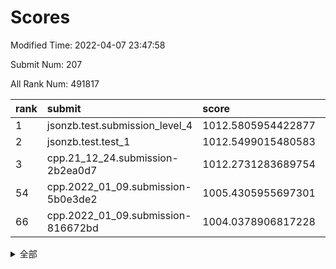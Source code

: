 # Scores

Modified Time: 2022-04-07 23:47:58

Submit Num: 207

All Rank Num: 491817

| rank |               submit               |       score        |       sigma        | pk_num |
| :--- | :--------------------------------- | :----------------- | :----------------- | :----- |
| 1    | jsonzb.test.submission_level_4     | 1012.5805954422877 | 0.8173649918938257 | 9507   |
| 2    | jsonzb.test.test_1                 | 1012.5499015480583 | 0.7957728865256194 | 9502   |
| 3    | cpp.21_12_24.submission-2b2ea0d7   | 1012.2731283689754 | 0.7821396952959886 | 9502   |
| 54   | cpp.2022_01_09.submission-5b0e3de2 | 1005.4305955697301 | 0.7290760783297648 | 9502   |
| 66   | cpp.2022_01_09.submission-816672bd | 1004.0378906817228 | 0.7123510515893028 | 9507   |


<details>
<summary>全部</summary>

| rank |                 submit                 |       score        |       sigma        | pk_num |
| :--- | :------------------------------------- | :----------------- | :----------------- | :----- |
| 1    | jsonzb.test.submission_level_4         | 1012.5805954422877 | 0.8173649918938257 | 9507   |
| 2    | jsonzb.test.test_1                     | 1012.5499015480583 | 0.7957728865256194 | 9502   |
| 3    | cpp.21_12_24.submission-2b2ea0d7       | 1012.2731283689754 | 0.7821396952959886 | 9502   |
| 4    | gobigger.level_3.submission_level_3_30 | 1011.6229456444934 | 0.7547112991002789 | 9502   |
| 5    | gobigger.level_3.submission_level_3_41 | 1011.4940226006373 | 0.7796836350656028 | 9502   |
| 6    | gobigger.level_3.submission_level_3_32 | 1011.035367148763  | 0.7975094065389333 | 9501   |
| 7    | gobigger.level_3.submission_level_3_16 | 1010.8298100988069 | 0.7634201681138262 | 9502   |
| 8    | gobigger.level_3.submission_level_3_35 | 1010.7737563755735 | 0.7804408699757327 | 9503   |
| 9    | gobigger.level_3.submission_level_3_23 | 1010.7538189767959 | 0.759854956524791  | 9504   |
| 10   | gobigger.level_3.submission_level_3_21 | 1010.6849672780527 | 0.7762615677951613 | 9504   |
| 11   | gobigger.level_3.submission_level_3_36 | 1010.6407978894277 | 0.780451970332811  | 9505   |
| 12   | gobigger.level_3.submission_level_3_46 | 1010.6343843720011 | 0.7581980692462348 | 9507   |
| 13   | gobigger.level_3.submission_level_3_17 | 1010.5861695219751 | 0.7766227696301676 | 9502   |
| 14   | gobigger.level_3.submission_level_3_48 | 1010.5589233910832 | 0.7687862220178817 | 9506   |
| 15   | gobigger.level_3.submission_level_3_39 | 1010.5073706669608 | 0.7748306334775058 | 9503   |
| 16   | gobigger.level_3.submission_level_3_10 | 1010.4375924993462 | 0.7634133032869496 | 9505   |
| 17   | gobigger.level_3.submission_level_3_47 | 1010.4148608838242 | 0.7727781259172828 | 9502   |
| 18   | gobigger.level_3.submission_level_3_20 | 1010.4045916499737 | 0.7630341597704345 | 9510   |
| 19   | gobigger.level_3.submission_level_3_13 | 1010.3596616122045 | 0.7436903021118542 | 9501   |
| 20   | gobigger.level_3.submission_level_3_25 | 1010.3487853006806 | 0.7621347683997691 | 9506   |
| 21   | gobigger.level_3.submission_level_3_3  | 1010.3077710034241 | 0.7715649872855265 | 9500   |
| 22   | gobigger.level_3.submission_level_3_2  | 1010.208304589591  | 0.7716243341328314 | 9507   |
| 23   | gobigger.level_3.submission_level_3_29 | 1010.2022628555653 | 0.7500188869550338 | 9498   |
| 24   | gobigger.level_3.submission_level_3_15 | 1010.2020602803154 | 0.7550853505644509 | 9500   |
| 25   | gobigger.level_3.submission_level_3_11 | 1010.1668330166362 | 0.7416222954824809 | 9502   |
| 26   | gobigger.level_3.submission_level_3_28 | 1010.1084267671694 | 0.7631384339764232 | 9507   |
| 27   | gobigger.level_3.submission_level_3_40 | 1010.0658652105787 | 0.7476183039530683 | 9505   |
| 28   | gobigger.level_3.submission_level_3_38 | 1009.9835461666574 | 0.756024901957162  | 9505   |
| 29   | gobigger.level_3.submission_level_3_43 | 1009.9441784092944 | 0.7566771985852044 | 9500   |
| 30   | gobigger.level_3.submission_level_3_24 | 1009.8881433080483 | 0.7518305269506249 | 9503   |
| 31   | gobigger.level_3.submission_level_3_45 | 1009.8683628107785 | 0.799248201324464  | 9501   |
| 32   | gobigger.level_3.submission_level_3_8  | 1009.8561868362167 | 0.7611688398039039 | 9504   |
| 33   | gobigger.level_3.submission_level_3_44 | 1009.824221946585  | 0.743458182839281  | 9505   |
| 34   | gobigger.level_3.submission_level_3_14 | 1009.7497178662553 | 0.8018125122817449 | 9505   |
| 35   | gobigger.level_3.submission_level_3_26 | 1009.5778817100082 | 0.7546238463912774 | 9509   |
| 36   | gobigger.level_3.submission_level_3_18 | 1009.5153785529449 | 0.7542332801187983 | 9499   |
| 37   | gobigger.level_3.submission_level_3_49 | 1009.5118217388012 | 0.7582670213046886 | 9508   |
| 38   | gobigger.level_3.submission_level_3_19 | 1009.49679507582   | 0.7681684922277229 | 9505   |
| 39   | gobigger.level_3.submission_level_3_12 | 1009.4924024954099 | 0.7925712974005072 | 9504   |
| 40   | gobigger.level_3.submission_level_3_9  | 1009.370728508713  | 0.7763858396006661 | 9499   |
| 41   | gobigger.level_3.submission_level_3_5  | 1009.3421888897452 | 0.7624121645908989 | 9503   |
| 42   | gobigger.level_3.submission_level_3_7  | 1009.3353335017139 | 0.75420018863066   | 9503   |
| 43   | gobigger.level_3.submission_level_3_0  | 1009.3274977618818 | 0.761981572171487  | 9502   |
| 44   | gobigger.level_3.submission_level_3_37 | 1009.2986364145813 | 0.7507219442778604 | 9503   |
| 45   | gobigger.level_3.submission_level_3_4  | 1009.1222936798995 | 0.7426879248321965 | 9505   |
| 46   | gobigger.level_3.submission_level_3_42 | 1009.0398932018784 | 0.7487360844318246 | 9499   |
| 47   | gobigger.level_3.submission_level_3_6  | 1009.0189806400709 | 0.7420125355801372 | 9499   |
| 48   | gobigger.level_3.submission_level_3_1  | 1008.9263548297826 | 0.7404033221116427 | 9505   |
| 49   | gobigger.level_3.submission_level_3_22 | 1008.700793033045  | 0.7428198780902927 | 9504   |
| 50   | gobigger.level_3.submission_level_3_34 | 1008.5655131613049 | 0.7238676642940394 | 9503   |
| 51   | gobigger.level_3.submission_level_3_31 | 1008.5309782991046 | 0.72321554174016   | 9505   |
| 52   | gobigger.level_3.submission_level_3_33 | 1008.3645063526986 | 0.7375765788690093 | 9509   |
| 53   | gobigger.level_3.submission_level_3_27 | 1008.3289180182943 | 0.7368749879324623 | 9505   |
| 54   | cpp.2022_01_09.submission-5b0e3de2     | 1005.4305955697301 | 0.7290760783297648 | 9502   |
| 55   | gobigger.level_1.submission_level_1_43 | 1004.730118353117  | 0.7138794707311015 | 9502   |
| 56   | gobigger.level_1.submission_level_1_27 | 1004.6189994359582 | 0.7221515616198199 | 9503   |
| 57   | gobigger.level_1.submission_level_1_2  | 1004.603209080363  | 0.7023177521255987 | 9504   |
| 58   | gobigger.level_1.submission_level_1_48 | 1004.4292927964631 | 0.7097039309138503 | 9503   |
| 59   | gobigger.level_1.submission_level_1_10 | 1004.420009740844  | 0.7176221658371948 | 9504   |
| 60   | gobigger.level_1.submission_level_1_35 | 1004.3811478954838 | 0.7347702612192234 | 9510   |
| 61   | gobigger.level_1.submission_level_1_25 | 1004.2515834002563 | 0.7186873907270886 | 9504   |
| 62   | gobigger.level_1.submission_level_1_19 | 1004.135420563063  | 0.7096322415610985 | 9502   |
| 63   | gobigger.level_1.submission_level_1_3  | 1004.0987274477113 | 0.7079963485602859 | 9505   |
| 64   | gobigger.level_1.submission_level_1_38 | 1004.0985409479074 | 0.7186970071278018 | 9503   |
| 65   | gobigger.level_1.submission_level_1_8  | 1004.0673350857652 | 0.7191206907904983 | 9503   |
| 66   | cpp.2022_01_09.submission-816672bd     | 1004.0378906817228 | 0.7123510515893028 | 9507   |
| 67   | gobigger.level_1.submission_level_1_33 | 1003.9215873779817 | 0.729478176744999  | 9506   |
| 68   | gobigger.level_1.submission_level_1_40 | 1003.8591055531142 | 0.714970633624652  | 9509   |
| 69   | gobigger.level_1.submission_level_1_16 | 1003.8320002950519 | 0.7132798067822577 | 9508   |
| 70   | gobigger.level_1.submission_level_1_23 | 1003.4889051689041 | 0.7191841548448944 | 9501   |
| 71   | gobigger.level_1.submission_level_1_46 | 1003.4430529473372 | 0.7101710581460401 | 9502   |
| 72   | gobigger.level_1.submission_level_1_11 | 1003.3637562410041 | 0.7092201849164464 | 9504   |
| 73   | gobigger.level_1.submission_level_1_4  | 1003.3618765218521 | 0.7159964687574856 | 9503   |
| 74   | gobigger.level_1.submission_level_1_45 | 1003.3148482523986 | 0.7167412685900798 | 9506   |
| 75   | gobigger.level_1.submission_level_1_28 | 1003.2993327780894 | 0.7120564374472753 | 9503   |
| 76   | gobigger.level_1.submission_level_1_31 | 1003.2667888423113 | 0.709261528654388  | 9504   |
| 77   | gobigger.level_1.submission_level_1_21 | 1003.2638763576934 | 0.7163579236455863 | 9498   |
| 78   | gobigger.level_1.submission_level_1_49 | 1003.2621373630296 | 0.7173759515124528 | 9507   |
| 79   | gobigger.level_1.submission_level_1_22 | 1003.2302710753705 | 0.7183873626813707 | 9505   |
| 80   | gobigger.level_1.submission_level_1_30 | 1003.2074417258601 | 0.7090467329006026 | 9501   |
| 81   | gobigger.level_1.submission_level_1_9  | 1003.1911772362297 | 0.7100491224517602 | 9507   |
| 82   | gobigger.level_1.submission_level_1_0  | 1003.1298200227094 | 0.7137750848759513 | 9499   |
| 83   | gobigger.level_1.submission_level_1_29 | 1003.0486823943061 | 0.7144754265607834 | 9510   |
| 84   | gobigger.level_1.submission_level_1_5  | 1003.0217640474336 | 0.7128396769993344 | 9507   |
| 85   | gobigger.level_1.submission_level_1_24 | 1003.0162357980166 | 0.7166430843313919 | 9505   |
| 86   | gobigger.level_1.submission_level_1_15 | 1002.9459259027793 | 0.7100800565324286 | 9501   |
| 87   | gobigger.level_1.submission_level_1_41 | 1002.9392485391771 | 0.7099081337691131 | 9506   |
| 88   | gobigger.level_1.submission_level_1_36 | 1002.8827322066566 | 0.7086775520637085 | 9503   |
| 89   | gobigger.level_1.submission_level_1_20 | 1002.8582868587573 | 0.7253114819966282 | 9504   |
| 90   | gobigger.level_1.submission_level_1_17 | 1002.8106583306384 | 0.7097232566222758 | 9506   |
| 91   | gobigger.level_1.submission_level_1_42 | 1002.7411470461952 | 0.723487059533937  | 9506   |
| 92   | gobigger.level_1.submission_level_1_37 | 1002.7346454320145 | 0.7142912705892226 | 9511   |
| 93   | gobigger.level_1.submission_level_1_34 | 1002.6893072545961 | 0.7044497043252687 | 9507   |
| 94   | gobigger.level_1.submission_level_1_44 | 1002.6090070055782 | 0.7034714441471122 | 9507   |
| 95   | gobigger.level_1.submission_level_1_1  | 1002.4979053876707 | 0.7062570485007972 | 9509   |
| 96   | gobigger.level_1.submission_level_1_12 | 1002.4374966955087 | 0.7161881261343324 | 9500   |
| 97   | gobigger.level_1.submission_level_1_39 | 1002.429851910184  | 0.7134382659876355 | 9506   |
| 98   | gobigger.level_1.submission_level_1_13 | 1002.418275006616  | 0.7128250376788928 | 9501   |
| 99   | gobigger.level_1.submission_level_1_7  | 1002.1720254323833 | 0.7133519289046435 | 9505   |
| 100  | gobigger.level_1.submission_level_1_18 | 1002.1549397824211 | 0.7116502664443424 | 9505   |
| 101  | gobigger.level_1.submission_level_1_14 | 1002.1352801748369 | 0.7179290432197736 | 9504   |
| 102  | gobigger.level_1.submission_level_1_26 | 1002.1061978912226 | 0.7107786413176337 | 9504   |
| 103  | gobigger.level_1.submission_level_1_6  | 1002.0990617301889 | 0.7174897180948735 | 9501   |
| 104  | gobigger.level_1.submission_level_1_32 | 1002.0172433531397 | 0.7116242298686409 | 9502   |
| 105  | gobigger.level_1.submission_level_1_47 | 1001.5085451778602 | 0.7075031610210645 | 9505   |
| 106  | gobigger.random.submission_random_27   | 997.3703076244028  | 0.7150737955363388 | 9501   |
| 107  | gobigger.random.submission_random_38   | 997.2880428817191  | 0.7071460736212555 | 9505   |
| 108  | gobigger.random.submission_random_42   | 997.1674562017615  | 0.7120631449418028 | 9504   |
| 109  | gobigger.random.submission_random_34   | 996.9103710260279  | 0.7168045346130876 | 9505   |
| 110  | gobigger.random.submission_random_12   | 996.7574224829431  | 0.7109867183796034 | 9501   |
| 111  | gobigger.random.submission_random_15   | 996.7308390891058  | 0.7041758785247783 | 9507   |
| 112  | gobigger.random.submission_random_20   | 996.7168455847547  | 0.7064158336626527 | 9509   |
| 113  | gobigger.random.submission_random_36   | 996.6580557276158  | 0.7155665603534819 | 9500   |
| 114  | gobigger.random.submission_random_16   | 996.6236041424075  | 0.7007071091761674 | 9501   |
| 115  | gobigger.random.submission_random_29   | 996.5987037672809  | 0.7015013545419253 | 9500   |
| 116  | gobigger.random.submission_random_39   | 996.5438327430084  | 0.6994736495748526 | 9505   |
| 117  | gobigger.random.submission_random_33   | 996.4934100525079  | 0.7041125923628196 | 9499   |
| 118  | gobigger.random.submission_random_26   | 996.4727330696626  | 0.7195947480207394 | 9503   |
| 119  | gobigger.random.submission_random_35   | 996.4718424713552  | 0.711841753926336  | 9503   |
| 120  | gobigger.random.submission_random_7    | 996.4423445329677  | 0.7161390987736338 | 9505   |
| 121  | gobigger.random.submission_random_17   | 996.3751849844342  | 0.704961380978777  | 9503   |
| 122  | gobigger.random.submission_random_4    | 996.3742934050057  | 0.7042801082000649 | 9507   |
| 123  | gobigger.random.submission_random_10   | 996.3497057159157  | 0.7127027761062864 | 9504   |
| 124  | gobigger.random.submission_random_37   | 996.3298013640431  | 0.7108214376241022 | 9504   |
| 125  | gobigger.random.submission_random_31   | 996.312281155394   | 0.7135402714099601 | 9503   |
| 126  | gobigger.random.submission_random_23   | 996.2297493363777  | 0.7145599083208443 | 9501   |
| 127  | gobigger.random.submission_random_25   | 996.1962142404632  | 0.7058758070820983 | 9505   |
| 128  | gobigger.random.submission_random_47   | 996.1541975268619  | 0.7169512335718771 | 9502   |
| 129  | gobigger.random.submission_random_18   | 996.1016242122951  | 0.7091091060737824 | 9502   |
| 130  | gobigger.random.submission_random_28   | 996.0722886221363  | 0.712945486750534  | 9504   |
| 131  | gobigger.random.submission_random_2    | 996.0270079853672  | 0.7187241022461439 | 9503   |
| 132  | gobigger.random.submission_random_8    | 995.9881931801356  | 0.7198753399912717 | 9502   |
| 133  | gobigger.random.submission_random_43   | 995.9707732682159  | 0.7033895789092692 | 9507   |
| 134  | gobigger.random.submission_random_48   | 995.8759960528739  | 0.7076502808480519 | 9505   |
| 135  | gobigger.random.submission_random_21   | 995.8211001970282  | 0.7096164918295889 | 9501   |
| 136  | gobigger.random.submission_random_11   | 995.8075786267317  | 0.7001746831380634 | 9506   |
| 137  | gobigger.random.submission_random_5    | 995.8065650338363  | 0.7001644501697426 | 9503   |
| 138  | gobigger.random.submission_random_49   | 995.7816689745373  | 0.7035516202166984 | 9507   |
| 139  | gobigger.random.submission_random_24   | 995.7414896515895  | 0.7270434217521679 | 9508   |
| 140  | gobigger.random.submission_random_22   | 995.7103597719254  | 0.716874974957212  | 9506   |
| 141  | gobigger.random.submission_random_44   | 995.7078373559457  | 0.7123519043383055 | 9503   |
| 142  | gobigger.random.submission_random_14   | 995.6690427623591  | 0.7030517865117772 | 9507   |
| 143  | gobigger.random.submission_random_1    | 995.6255760846507  | 0.712528301426672  | 9501   |
| 144  | gobigger.random.submission_random_0    | 995.5432388915932  | 0.7138628785625014 | 9502   |
| 145  | gobigger.random.submission_random_32   | 995.470052733253   | 0.7153532374110785 | 9503   |
| 146  | gobigger.level_2.submission_level_2_25 | 995.421556215602   | 0.7214973134424204 | 9504   |
| 147  | gobigger.random.submission_random_46   | 995.3373701574005  | 0.7033531936176356 | 9505   |
| 148  | gobigger.random.submission_random_6    | 995.3015807165535  | 0.71888334791055   | 9510   |
| 149  | gobigger.random.submission_random_30   | 995.2500365583211  | 0.7145212855261689 | 9507   |
| 150  | gobigger.random.submission_random_9    | 995.2189132011348  | 0.7194903700532894 | 9504   |
| 151  | gobigger.random.submission_random_40   | 995.1622960379302  | 0.7062319661135834 | 9506   |
| 152  | gobigger.random.submission_random_3    | 995.0712228267183  | 0.7038278063695794 | 9503   |
| 153  | gobigger.random.submission_random_41   | 995.0451751181646  | 0.7112705082910946 | 9503   |
| 154  | gobigger.random.submission_random_13   | 994.9845548314029  | 0.725991454708174  | 9500   |
| 155  | gobigger.random.submission_random_19   | 994.8448202573901  | 0.7247911147044478 | 9508   |
| 156  | gobigger.level_2.submission_level_2_44 | 994.7676437757584  | 0.719787134011655  | 9496   |
| 157  | gobigger.random.submission_random_45   | 994.616108210376   | 0.7225710250131178 | 9504   |
| 158  | gobigger.level_2.submission_level_2_23 | 994.3299400954434  | 0.7222358703051888 | 9504   |
| 159  | gobigger.level_2.submission_level_2_11 | 994.2937641585108  | 0.7238860083905764 | 9502   |
| 160  | gobigger.level_2.submission_level_2_4  | 994.1699461831845  | 0.7478242249772094 | 9498   |
| 161  | gobigger.level_2.submission_level_2_22 | 993.4954954344785  | 0.736026080318894  | 9502   |
| 162  | gobigger.level_2.submission_level_2_1  | 993.274936000423   | 0.7365873606348209 | 9501   |
| 163  | gobigger.level_2.submission_level_2_15 | 993.1327092360309  | 0.7333521753887073 | 9507   |
| 164  | gobigger.level_2.submission_level_2_6  | 992.9938846137004  | 0.7289685247349843 | 9502   |
| 165  | gobigger.level_2.submission_level_2_0  | 992.9857115312994  | 0.7299861105519371 | 9504   |
| 166  | gobigger.level_2.submission_level_2_33 | 992.985431830158   | 0.7225660987919853 | 9497   |
| 167  | gobigger.level_2.submission_level_2_39 | 992.9753987501739  | 0.7192229361834098 | 9504   |
| 168  | gobigger.level_2.submission_level_2_16 | 992.9520175543817  | 0.743560313627865  | 9504   |
| 169  | gobigger.level_2.submission_level_2_42 | 992.8612564426288  | 0.7335648239334663 | 9501   |
| 170  | gobigger.level_2.submission_level_2_2  | 992.838326037829   | 0.7535537019158332 | 9504   |
| 171  | gobigger.level_2.submission_level_2_38 | 992.7899617518727  | 0.7350696041071735 | 9503   |
| 172  | gobigger.level_2.submission_level_2_19 | 992.7519164066105  | 0.7412048959890125 | 9503   |
| 173  | gobigger.level_2.submission_level_2_7  | 992.6978448547137  | 0.732383883130187  | 9501   |
| 174  | gobigger.level_2.submission_level_2_14 | 992.6822380311771  | 0.7547624899005392 | 9503   |
| 175  | gobigger.level_2.submission_level_2_20 | 992.4316884097037  | 0.7423591981892487 | 9507   |
| 176  | gobigger.level_2.submission_level_2_12 | 992.3157254759079  | 0.7518304184338617 | 9510   |
| 177  | gobigger.level_2.submission_level_2_5  | 992.3123653982979  | 0.7359817478265005 | 9503   |
| 178  | gobigger.level_2.submission_level_2_34 | 992.2555188211824  | 0.739315954187077  | 9502   |
| 179  | gobigger.level_2.submission_level_2_31 | 992.2098339412956  | 0.7484990816876136 | 9501   |
| 180  | gobigger.level_2.submission_level_2_29 | 992.2059869871196  | 0.7602715186397445 | 9499   |
| 181  | gobigger.level_2.submission_level_2_17 | 992.1975395409249  | 0.7435075979444822 | 9505   |
| 182  | gobigger.level_2.submission_level_2_47 | 992.157731117614   | 0.7506347990905105 | 9496   |
| 183  | gobigger.level_2.submission_level_2_30 | 992.1027539163396  | 0.7304014264203045 | 9508   |
| 184  | gobigger.level_2.submission_level_2_37 | 992.0994074511644  | 0.7399619929216488 | 9500   |
| 185  | gobigger.level_2.submission_level_2_18 | 992.0496313291317  | 0.7373337614117176 | 9509   |
| 186  | gobigger.level_2.submission_level_2_27 | 992.0370950388071  | 0.7674717426557305 | 9505   |
| 187  | gobigger.level_2.submission_level_2_9  | 992.0328105572942  | 0.7408385905783428 | 9502   |
| 188  | gobigger.level_2.submission_level_2_3  | 991.9866585428919  | 0.7782787525248008 | 9500   |
| 189  | gobigger.level_2.submission_level_2_13 | 991.9760197118486  | 0.74954507382287   | 9500   |
| 190  | gobigger.level_2.submission_level_2_24 | 991.94481450784    | 0.7530201044424207 | 9502   |
| 191  | gobigger.level_2.submission_level_2_43 | 991.8318970860416  | 0.7517246727137402 | 9503   |
| 192  | gobigger.level_2.submission_level_2_28 | 991.7534382275321  | 0.7441240560474305 | 9506   |
| 193  | gobigger.level_2.submission_level_2_40 | 991.7365650811191  | 0.740572512882601  | 9505   |
| 194  | gobigger.level_2.submission_level_2_8  | 991.6698491920345  | 0.7497425169966976 | 9503   |
| 195  | gobigger.level_2.submission_level_2_41 | 991.6625719870555  | 0.7657057625952667 | 9505   |
| 196  | gobigger.level_2.submission_level_2_46 | 991.6349778596094  | 0.7543031861436406 | 9507   |
| 197  | gobigger.level_2.submission_level_2_45 | 991.3472921044412  | 0.7300945606450073 | 9506   |
| 198  | gobigger.level_2.submission_level_2_21 | 991.2491335203885  | 0.7568420109583938 | 9501   |
| 199  | gobigger.level_2.submission_level_2_35 | 991.1850933818251  | 0.7384470798913894 | 9500   |
| 200  | gobigger.level_2.submission_level_2_10 | 991.0945052166345  | 0.7466925475047951 | 9502   |
| 201  | gobigger.level_2.submission_level_2_26 | 991.0849052825095  | 0.7501803916084765 | 9502   |
| 202  | gobigger.level_2.submission_level_2_32 | 991.0633185537382  | 0.777205794760631  | 9506   |
| 203  | gobigger.level_2.submission_level_2_49 | 991.0507938303317  | 0.7807982600208335 | 9501   |
| 204  | gobigger.level_2.submission_level_2_48 | 990.9211962485223  | 0.7492283219194975 | 9508   |
| 205  | gobigger.level_2.submission_level_2_36 | 990.5585304939495  | 0.7671460835341587 | 9498   |
| 206  | gobigger.none.submission_none_0        | 977.1662616155104  | 1.307119324293968  | 9510   |
| 207  | gobigger.none.submission_none_1        | 976.2748541561112  | 1.5351352356758283 | 9505   |

</details>